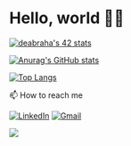 # Hello, world 🧑‍🚀

[![deabraha's 42 stats](https://badge.mediaplus.ma/darkblue/deabraha)](https://github.com/oakoudad/badge42)

[![Anurag's GitHub stats](https://github-readme-stats.vercel.app/api?username=dabrafur&show_icons=true)](https://github.com/anuraghazra/github-readme-stats)

[![Top Langs](https://github-readme-stats.vercel.app/api/top-langs/?username=dabrafur&layout=compact)](https://github.com/anuraghazra/github-readme-stats)


📫 How to reach me

[![LinkedIn](https://img.shields.io/badge/LinkedIn-0077B5?style=for-the-badge&logo=linkedin&logoColor=white)](https://www.linkedin.com/in/debora-furlan-9b1398ab/)
[![Gmail](https://img.shields.io/badge/Gmail-D14836?style=for-the-badge&logo=gmail&logoColor=white)](mailto:deabraha@student.42sp.org.br)

<!--
**dabrafur/dabrafur** is a ✨ _special_ ✨ repository because its `README.md` (this file) appears on your GitHub profile.

Here are some ideas to get you started:

- 🔭 I’m currently working on ...
- 🌱 I’m currently learning ...
- 👯 I’m looking to collaborate on ...
- 🤔 I’m looking for help with ...
- 💬 Ask me about ...
- 📫 How to reach me: ...
- 😄 Pronouns: ...
- ⚡ Fun fact: ...
-->

![](https://komarev.com/ghpvc/?username=dabrafur)
